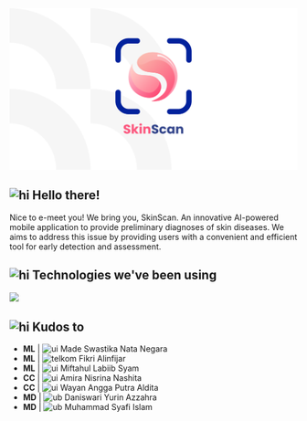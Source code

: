 [![Header](https://github.com/skin-scan/.github/blob/main/assets/index.png?raw=true "Header")](https://github.com/skin-scan)

<h2><img src="https://user-images.githubusercontent.com/1303154/88677602-1635ba80-d120-11ea-84d8-d263ba5fc3c0.gif" width="20px" alt="hi"> Hello there!</h2>
Nice to e-meet you! We bring you, SkinScan. An innovative AI-powered mobile application to provide preliminary diagnoses of skin diseases. We aims to address this issue by providing users with a convenient and efficient tool for early detection and assessment.

<h2><img src="https://user-images.githubusercontent.com/74038190/216122041-518ac897-8d92-4c6b-9b3f-ca01dcaf38ee.png" width="20px" alt="hi"> Technologies we've been using</h2>
<img src="https://skillicons.dev/icons?i=git,github,figma,kotlin,androidstudio,python,tensorflow,bash,nodejs,yarn,expressjs,typescript,prisma,postman,docker,postgresql,supabase,gcp&theme=dark&perline=11" />

<h2><img src="https://camo.githubusercontent.com/870d765b5c096038f097185a0ffa08df4011c0491b8039f3a7d5eeebf4d82c7e/68747470733a2f2f6d656469612e67697068792e636f6d2f6d656469612f57556c706c634d704f43456d5447427442572f67697068792e676966" width="28px" alt="hi"> Kudos to</h2>

- **ML** |  <img src="https://upload.wikimedia.org/wikipedia/id/thumb/0/0f/Makara_of_Universitas_Indonesia.svg/1200px-Makara_of_Universitas_Indonesia.svg.png" width="12px" alt="ui"> Made Swastika Nata Negara
- **ML** | <img src="https://upload.wikimedia.org/wikipedia/commons/0/03/Logo_Telkom_University_potrait.png" width="12px" alt="telkom"> Fikri Alinfijar
- **ML** | <img src="https://upload.wikimedia.org/wikipedia/id/b/bd/Logo-Resmi-Unhas-1.png" width="12px" alt="ui"> Miftahul Labiib Syam
- **CC** |  <img src="https://upload.wikimedia.org/wikipedia/id/thumb/0/0f/Makara_of_Universitas_Indonesia.svg/1200px-Makara_of_Universitas_Indonesia.svg.png" width="12px" alt="ui"> Amira Nisrina Nashita
- **CC** |  <img src="https://upload.wikimedia.org/wikipedia/id/thumb/0/0f/Makara_of_Universitas_Indonesia.svg/1200px-Makara_of_Universitas_Indonesia.svg.png" width="12px" alt="ui"> Wayan Angga Putra Aldita
- **MD** | <img src="https://upload.wikimedia.org/wikipedia/commons/thumb/b/bb/Logo_Universitas_Brawijaya.svg/1200px-Logo_Universitas_Brawijaya.svg.png" width="14px" alt="ub"> Daniswari Yurin Azzahra
- **MD** | <img src="https://upload.wikimedia.org/wikipedia/commons/thumb/b/bb/Logo_Universitas_Brawijaya.svg/1200px-Logo_Universitas_Brawijaya.svg.png" width="14px" alt="ub"> Muhammad Syafi Islam
